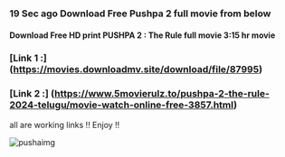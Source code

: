 ### 19 Sec ago Download Free Pushpa 2 full movie from below 
#### Download Free HD print  PUSHPA 2 : The Rule full movie  3:15 hr movie

### [Link 1 :] (https://movies.downloadmv.site/download/file/87995)

### [Link 2 :] (https://www.5movierulz.to/pushpa-2-the-rule-2024-telugu/movie-watch-online-free-3857.html)

all are working links !! Enjoy !!

![pushaimg](https://images.news18.com/ibnlive/uploads/2024/10/pushpa-2_-allu-arjun-rashmika-mandanna-unveil-new-poster-on-diwali-2024-10-3fd71762babaab258eaf7fb5a457b3cd.jpg)
